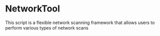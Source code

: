 # NetworkTool
This script is a flexible network scanning framework that allows users to perform various types of network scans
